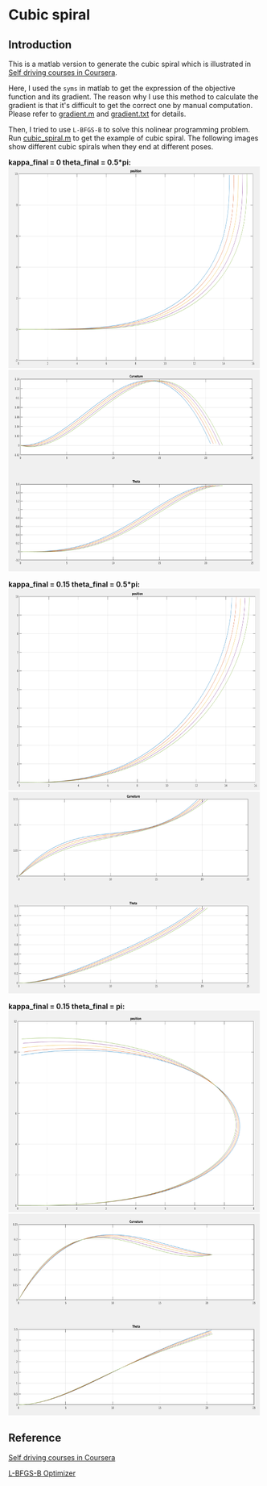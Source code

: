 # Cubic spiral
## Introduction
This is a matlab version to generate the cubic spiral which is illustrated in [Self driving courses in Coursera](https://github.com/qiaoxu123/Self-Driving-Cars/blob/master/Part4-Motion_Planning_for_Self-Driving_Cars/Module7-Putting_it_all_together-Smooth_Local_Planning/Module7-Putting_it_all_together-Smooth_Local_Planning.md).  
  
Here, I used the `syms` in matlab to get the expression of the objective function and its gradient. The reason why I use this method to calculate the gradient is that it's difficult to get the correct one by manual computation. Please refer to [gradient.m](https://github.com/xilinnancheng/cubic_spiral/blob/master/gradient.m) and [gradient.txt](https://github.com/xilinnancheng/cubic_spiral/blob/master/gradient.txt) for details.  
  
Then, I tried to use `L-BFGS-B` to solve this nolinear programming problem. Run [cubic_spiral.m](https://github.com/xilinnancheng/cubic_spiral/blob/master/cubic_spiral.m) to get the example of cubic spiral. The following images show different cubic spirals when they end at different poses.  
  
__kappa_final = 0 theta_final = 0.5*pi:__  
<img src=https://github.com/xilinnancheng/cubic_spiral/blob/master/cubic_spiral_example/spiral%20position:k_f%20%3D%200.0%2Ctheta%20%3D%200.5pi.png width="500" height="400"/><br/>
<img src=https://github.com/xilinnancheng/cubic_spiral/blob/master/cubic_spiral_example/spiral%20curvature:k_f%20%3D%200.0%2Ctheta%20%3D%200.5pi.png width="500" height="400"/><br/> 
  
__kappa_final = 0.15 theta_final = 0.5*pi:__  
<img src=https://github.com/xilinnancheng/cubic_spiral/blob/master/cubic_spiral_example/spiral%20position:k_f%20%3D%200.15%2Ctheta%20%3D%200.5pi.png width="500" height="400"/><br/>
<img src=https://github.com/xilinnancheng/cubic_spiral/blob/master/cubic_spiral_example/spiral%20curvature:k_f%20%3D%200.15%2Ctheta%20%3D%200.5%20pi.png width="500" height="400"/><br/> 
  
__kappa_final = 0.15 theta_final = pi:__  
<img src=https://github.com/xilinnancheng/cubic_spiral/blob/master/cubic_spiral_example/spiral%20position:k_f%20%3D%200.15%2Ctheta%20%3D%20pi.png  width="500" height="400"/><br/>
<img src=https://github.com/xilinnancheng/cubic_spiral/blob/master/cubic_spiral_example/spiral%20curvature:k_f%20%3D%200.15%2Ctheta%20%3D%20pi.png width="500" height="400"/><br/> 

## Reference
[Self driving courses in Coursera](https://github.com/qiaoxu123/Self-Driving-Cars/blob/master/Part4-Motion_Planning_for_Self-Driving_Cars/Module7-Putting_it_all_together-Smooth_Local_Planning/Module7-Putting_it_all_together-Smooth_Local_Planning.md)

[L-BFGS-B Optimizer](https://github.com/stephenbeckr/L-BFGS-B-C)
